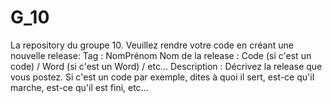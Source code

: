 # G_10
La repository du groupe 10.
Veuillez rendre votre code en créant une nouvelle release:
Tag : NomPrénom
Nom de la release : Code (si c'est un code) / Word (si c'est un Word) / etc...
Description : Décrivez la release que vous postez. Si c'est un code par exemple, dites à quoi il sert, est-ce qu'il marche, est-ce qu'il est fini, etc...
